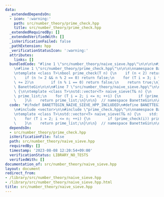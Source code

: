 ```yaml
---
data:
  _extendedDependsOn:
  - icon: ':warning:'
    path: src/number_theory/prime_check.hpp
    title: src/number_theory/prime_check.hpp
  _extendedRequiredBy: []
  _extendedVerifiedWith: []
  _isVerificationFailed: false
  _pathExtension: hpp
  _verificationStatusIcon: ':warning:'
  attributes:
    links: []
  bundledCode: "#line 1 \"src/number_theory/naive_sieve.hpp\"\n\n\n\n#include <vector>\n\
    \n#line 1 \"src/number_theory/prime_check.hpp\"\n\n\n\nnamespace BanetteGin {\n\
    \ntemplate <class T>\nbool prime_check(T n) {\n    if (n < 2) return false;\n\
    \    if (n != 2 && n % 2 == 0) return false;\n    for (T i = 3; i * i <= n; i\
    \ += 2)\n        if (n % i == 0) return false;\n    return true;\n}\n\n}  // namespace\
    \ BanetteGin\n\n\n#line 7 \"src/number_theory/naive_sieve.hpp\"\n\nnamespace BanetteGin\
    \ {\n\ntemplate <class T>\nstd::vector<T> naive_sieve(T& n) {\n    std::vector<T>\
    \ prime_list;\n    for (T i = 2; i <= n; ++i) {\n        if (prime_check(i)) prime_list.emplace_back(i);\n\
    \    }\n    return prime_list;\n}\n\n}  // namespace BanetteGin\n\n\n"
  code: "#ifndef BANETTEGIN_NAIVE_SIEVE_HPP_INCLUDED\n#define BANETTEGIN_NAIVE_SIEVE_HPP_INCLUDED\n\
    \n#include <vector>\n\n#include \"prime_check.hpp\"\n\nnamespace BanetteGin {\n\
    \ntemplate <class T>\nstd::vector<T> naive_sieve(T& n) {\n    std::vector<T> prime_list;\n\
    \    for (T i = 2; i <= n; ++i) {\n        if (prime_check(i)) prime_list.emplace_back(i);\n\
    \    }\n    return prime_list;\n}\n\n}  // namespace BanetteGin\n\n#endif"
  dependsOn:
  - src/number_theory/prime_check.hpp
  isVerificationFile: false
  path: src/number_theory/naive_sieve.hpp
  requiredBy: []
  timestamp: '2023-08-08 12:20:54+09:00'
  verificationStatus: LIBRARY_NO_TESTS
  verifiedWith: []
documentation_of: src/number_theory/naive_sieve.hpp
layout: document
redirect_from:
- /library/src/number_theory/naive_sieve.hpp
- /library/src/number_theory/naive_sieve.hpp.html
title: src/number_theory/naive_sieve.hpp
---
```

